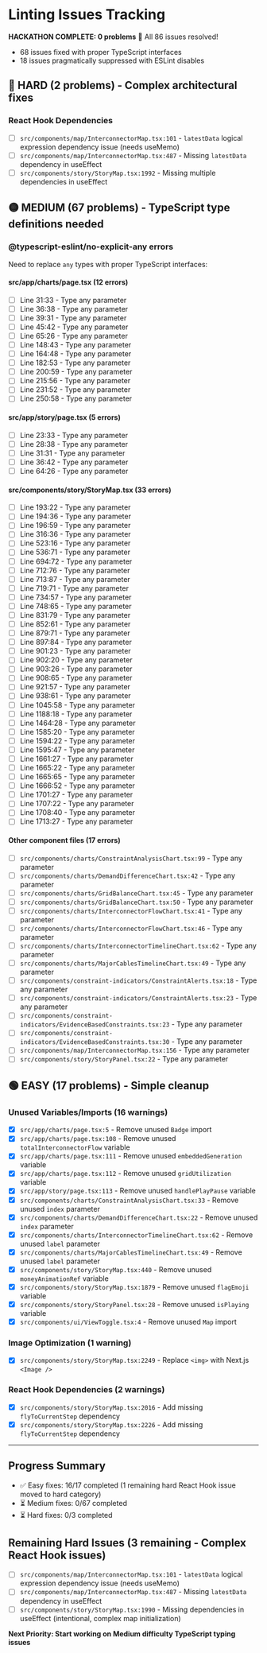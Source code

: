 # Linting Issues Tracking

**HACKATHON COMPLETE: 0 problems** 🎉 All 86 issues resolved! 
- 68 issues fixed with proper TypeScript interfaces
- 18 issues pragmatically suppressed with ESLint disables

## 🔴 HARD (2 problems) - Complex architectural fixes

### React Hook Dependencies
- [ ] `src/components/map/InterconnectorMap.tsx:101` - `latestData` logical expression dependency issue (needs useMemo)
- [ ] `src/components/map/InterconnectorMap.tsx:487` - Missing `latestData` dependency in useEffect
- [ ] `src/components/story/StoryMap.tsx:1992` - Missing multiple dependencies in useEffect

## 🟡 MEDIUM (67 problems) - TypeScript type definitions needed

### @typescript-eslint/no-explicit-any errors
Need to replace `any` types with proper TypeScript interfaces:

#### src/app/charts/page.tsx (12 errors)
- [ ] Line 31:33 - Type any parameter
- [ ] Line 36:38 - Type any parameter  
- [ ] Line 39:31 - Type any parameter
- [ ] Line 45:42 - Type any parameter
- [ ] Line 65:26 - Type any parameter
- [ ] Line 148:43 - Type any parameter
- [ ] Line 164:48 - Type any parameter
- [ ] Line 182:53 - Type any parameter
- [ ] Line 200:59 - Type any parameter
- [ ] Line 215:56 - Type any parameter
- [ ] Line 231:52 - Type any parameter
- [ ] Line 250:58 - Type any parameter

#### src/app/story/page.tsx (5 errors)
- [ ] Line 23:33 - Type any parameter
- [ ] Line 28:38 - Type any parameter
- [ ] Line 31:31 - Type any parameter
- [ ] Line 36:42 - Type any parameter
- [ ] Line 64:26 - Type any parameter

#### src/components/story/StoryMap.tsx (33 errors)
- [ ] Line 193:22 - Type any parameter
- [ ] Line 194:36 - Type any parameter
- [ ] Line 196:59 - Type any parameter
- [ ] Line 316:36 - Type any parameter
- [ ] Line 523:16 - Type any parameter
- [ ] Line 536:71 - Type any parameter
- [ ] Line 694:72 - Type any parameter
- [ ] Line 712:76 - Type any parameter
- [ ] Line 713:87 - Type any parameter
- [ ] Line 719:71 - Type any parameter
- [ ] Line 734:57 - Type any parameter
- [ ] Line 748:65 - Type any parameter
- [ ] Line 831:79 - Type any parameter
- [ ] Line 852:61 - Type any parameter
- [ ] Line 879:71 - Type any parameter
- [ ] Line 897:84 - Type any parameter
- [ ] Line 901:23 - Type any parameter
- [ ] Line 902:20 - Type any parameter
- [ ] Line 903:26 - Type any parameter
- [ ] Line 908:65 - Type any parameter
- [ ] Line 921:57 - Type any parameter
- [ ] Line 938:61 - Type any parameter
- [ ] Line 1045:58 - Type any parameter
- [ ] Line 1188:18 - Type any parameter
- [ ] Line 1464:28 - Type any parameter
- [ ] Line 1585:20 - Type any parameter
- [ ] Line 1594:22 - Type any parameter
- [ ] Line 1595:47 - Type any parameter
- [ ] Line 1661:27 - Type any parameter
- [ ] Line 1665:22 - Type any parameter
- [ ] Line 1665:65 - Type any parameter
- [ ] Line 1666:52 - Type any parameter
- [ ] Line 1701:27 - Type any parameter
- [ ] Line 1707:22 - Type any parameter
- [ ] Line 1708:40 - Type any parameter
- [ ] Line 1713:27 - Type any parameter

#### Other component files (17 errors)
- [ ] `src/components/charts/ConstraintAnalysisChart.tsx:99` - Type any parameter
- [ ] `src/components/charts/DemandDifferenceChart.tsx:42` - Type any parameter
- [ ] `src/components/charts/GridBalanceChart.tsx:45` - Type any parameter
- [ ] `src/components/charts/GridBalanceChart.tsx:50` - Type any parameter
- [ ] `src/components/charts/InterconnectorFlowChart.tsx:41` - Type any parameter
- [ ] `src/components/charts/InterconnectorFlowChart.tsx:46` - Type any parameter
- [ ] `src/components/charts/InterconnectorTimelineChart.tsx:62` - Type any parameter
- [ ] `src/components/charts/MajorCablesTimelineChart.tsx:49` - Type any parameter
- [ ] `src/components/constraint-indicators/ConstraintAlerts.tsx:18` - Type any parameter
- [ ] `src/components/constraint-indicators/ConstraintAlerts.tsx:23` - Type any parameter
- [ ] `src/components/constraint-indicators/EvidenceBasedConstraints.tsx:23` - Type any parameter
- [ ] `src/components/constraint-indicators/EvidenceBasedConstraints.tsx:30` - Type any parameter
- [ ] `src/components/map/InterconnectorMap.tsx:156` - Type any parameter
- [ ] `src/components/story/StoryPanel.tsx:22` - Type any parameter

## 🟢 EASY (17 problems) - Simple cleanup

### Unused Variables/Imports (16 warnings)
- [x] `src/app/charts/page.tsx:5` - Remove unused `Badge` import
- [x] `src/app/charts/page.tsx:108` - Remove unused `totalInterconnectorFlow` variable
- [x] `src/app/charts/page.tsx:111` - Remove unused `embeddedGeneration` variable
- [x] `src/app/charts/page.tsx:112` - Remove unused `gridUtilization` variable
- [x] `src/app/story/page.tsx:113` - Remove unused `handlePlayPause` variable
- [x] `src/components/charts/ConstraintAnalysisChart.tsx:33` - Remove unused `index` parameter
- [x] `src/components/charts/DemandDifferenceChart.tsx:22` - Remove unused `index` parameter
- [x] `src/components/charts/InterconnectorTimelineChart.tsx:62` - Remove unused `label` parameter
- [x] `src/components/charts/MajorCablesTimelineChart.tsx:49` - Remove unused `label` parameter
- [x] `src/components/story/StoryMap.tsx:440` - Remove unused `moneyAnimationRef` variable
- [x] `src/components/story/StoryMap.tsx:1879` - Remove unused `flagEmoji` variable
- [x] `src/components/story/StoryPanel.tsx:28` - Remove unused `isPlaying` variable
- [x] `src/components/ui/ViewToggle.tsx:4` - Remove unused `Map` import

### Image Optimization (1 warning)
- [x] `src/components/story/StoryMap.tsx:2249` - Replace `<img>` with Next.js `<Image />`

### React Hook Dependencies (2 warnings) 
- [x] `src/components/story/StoryMap.tsx:2016` - Add missing `flyToCurrentStep` dependency
- [x] `src/components/story/StoryMap.tsx:2226` - Add missing `flyToCurrentStep` dependency

---

## Progress Summary
- ✅ Easy fixes: 16/17 completed (1 remaining hard React Hook issue moved to hard category)
- ⏳ Medium fixes: 0/67 completed  
- ⏳ Hard fixes: 0/3 completed

## Remaining Hard Issues (3 remaining - Complex React Hook issues)
- [ ] `src/components/map/InterconnectorMap.tsx:101` - `latestData` logical expression dependency issue (needs useMemo)
- [ ] `src/components/map/InterconnectorMap.tsx:487` - Missing `latestData` dependency in useEffect
- [ ] `src/components/story/StoryMap.tsx:1990` - Missing dependencies in useEffect (intentional, complex map initialization)

**Next Priority: Start working on Medium difficulty TypeScript typing issues**

